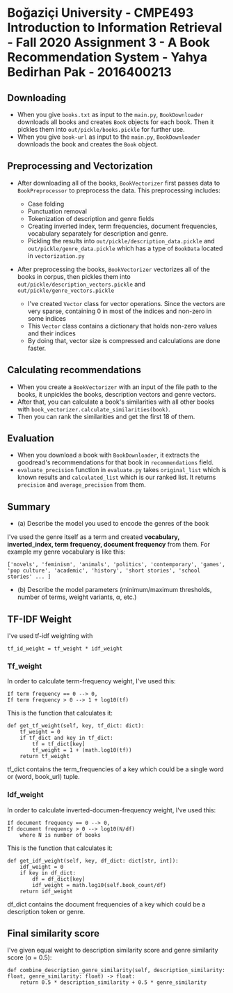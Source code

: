 # Boğaziçi University - CMPE493 Introduction to Information Retrieval - Fall 2020 Assignment 3 - A Book Recommendation System - Yahya Bedirhan Pak - 2016400213

## Downloading

- When you give `books.txt` as input to the `main.py`, `BookDownloader` downloads all books and creates `Book` objects for each book. Then it pickles them into `out/pickle/books.pickle` for further use.
- When you give `book-url` as input to the `main.py`, `BookDownloader` downloads the book and creates the `Book` object.

## Preprocessing and Vectorization

- After downloading all of the books, `BookVectorizer` first passes data to `BookPreprocessor` to preprocess the data. This preprocessing includes:

  - Case folding
  - Punctuation removal
  - Tokenization of description and genre fields
  - Creating inverted index, term frequencies, document frequencies, vocabulary separately for description and genre.
  - Pickling the results into `out/pickle/description_data.pickle` and `out/pickle/genre_data.pickle` which has a type of `BookData` located in `vectorization.py`

- After preprocessing the books, `BookVectorizer` vectorizes all of the books in corpus, then pickles them into `out/pickle/description_vectors.pickle` and `out/pickle/genre_vectors.pickle`
  - I've created `Vector` class for vector operations. Since the vectors are very sparse, containing 0 in most of the indices and non-zero in some indices
  - This `Vector` class contains a dictionary that holds non-zero values and their indices
  - By doing that, vector size is compressed and calculations are done faster.

## Calculating recommendations

- When you create a `BookVectorizer` with an input of the file path to the books, it unpickles the books, description vectors and genre vectors.
- After that, you can calculate a book's similarities with all other books with `book_vectorizer.calculate_similarities(book)`.
- Then you can rank the similarities and get the first 18 of them.

## Evaluation

- When you download a book with `BookDownloader`, it extracts the goodread's recommendations for that book in `recommendations` field.
- `evaluate_precision` function in `evaluate.py` takes `original_list` which is known results and `calculated_list` which is our ranked list. It returns `precision` and `average_precision` from them.

## Summary

- (a) Describe the model you used to encode the genres of the book

I've used the genre itself as a term and created **vocabulary, inverted_index, term frequency, document frequency** from them. For example my genre vocabulary is like this:

```
['novels', 'feminism', 'animals', 'politics', 'contemporary', 'games', 'pop culture', 'academic', 'history', 'short stories', 'school stories' ... ]
```

- (b) Describe the model parameters (minimum/maximum thresholds, number of
terms, weight variants, α, etc.)

## TF-IDF Weight
I've used tf-idf weighting with
```
tf_id_weight = tf_weight * idf_weight
```
### Tf_weight

In order to calculate term-frequency weight, I've used this:

```
If term frequency == 0 --> 0,
If term frequency > 0 --> 1 + log10(tf)
```

This is the function that calculates it:

```
def get_tf_weight(self, key, tf_dict: dict):
    tf_weight = 0
    if tf_dict and key in tf_dict:
        tf = tf_dict[key]
        tf_weight = 1 + (math.log10(tf))
    return tf_weight
```

tf_dict contains the term_frequencies of a key which could be a single word or (word, book_url) tuple.

### Idf_weight

In order to calculate inverted-documen-frequency weight, I've used this:

```
If document frequency == 0 --> 0,
If document frequency > 0 --> log10(N/df) 
    where N is number of books
```

This is the function that calculates it:

```
def get_idf_weight(self, key, df_dict: dict[str, int]):
    idf_weight = 0
    if key in df_dict:
        df = df_dict[key]
        idf_weight = math.log10(self.book_count/df)
    return idf_weight
```

df_dict contains the document frequencies of a key which could be a description token or genre.

## Final similarity score
I've given equal weight to description similarity score and genre similarity score (α = 0.5):

```
def combine_description_genre_similarity(self, description_similarity: float, genre_similarity: float) -> float:
    return 0.5 * description_similarity + 0.5 * genre_similarity
```
